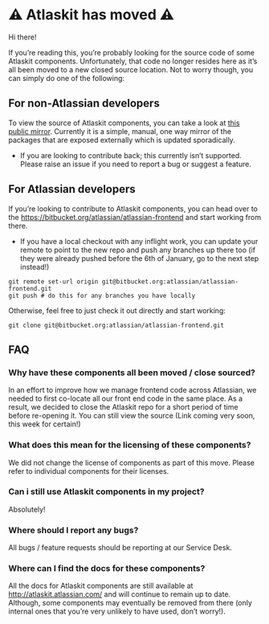 # ⚠️ Atlaskit has moved ⚠️

Hi there!

If you’re reading this, you’re probably looking for the source code of some Atlaskit components. Unfortunately, that code no longer resides here as it’s all been moved to a new closed source location. Not to worry though, you can simply do one of the following:

## For non-Atlassian developers

To view the source of Atlaskit components, you can take a look at [this public mirror](https://bitbucket.org/atlassian/design-system-mirror-updater/). Currently it is a simple, manual, one way mirror of the packages that are exposed externally which is updated sporadically.

- If you are looking to contribute back; this currently isn’t supported. Please raise an issue if you need to report a bug or suggest a feature.

## For Atlassian developers

If you’re looking to contribute to Atlaskit components, you can head over to the https://bitbucket.org/atlassian/atlassian-frontend and start working from there.

- If you have a local checkout with any inflight work, you can update your remote to point to the new repo and push any branches up there too (if they were already pushed before the 6th of January, go to the next step instead!)

```
git remote set-url origin git@bitbucket.org:atlassian/atlassian-frontend.git
git push # do this for any branches you have locally
```

Otherwise, feel free to just check it out directly and start working:

```
git clone git@bitbucket.org:atlassian/atlassian-frontend.git
```

## FAQ

### Why have these components all been moved / close sourced?

In an effort to improve how we manage frontend code across Atlassian, we needed to first co-locate all our front end code in the same place. As a result, we decided to close the Atlaskit repo for a short period of time before re-opening it. You can still view the source (Link coming very soon, this week for certain!)

### What does this mean for the licensing of these components?

We did not change the license of components as part of this move. Please refer to individual components for their licenses.

### Can i still use Atlaskit components in my project?

Absolutely!

### Where should I report any bugs?

All bugs / feature requests should be reporting at our Service Desk.

### Where can I find the docs for these components?

All the docs for Atlaskit components are still available at http://atlaskit.atlassian.com/ and will continue to remain up to date. Although, some components may eventually be removed from there (only internal ones that you’re very unlikely to have used, don’t worry!).
